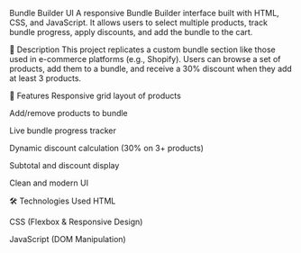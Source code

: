 Bundle Builder UI
A responsive Bundle Builder interface built with HTML, CSS, and JavaScript.
It allows users to select multiple products, track bundle progress, apply discounts, and add the bundle to the cart.

📖 Description
This project replicates a custom bundle section like those used in e-commerce platforms (e.g., Shopify).
Users can browse a set of products, add them to a bundle, and receive a 30% discount when they add at least 3 products.

🚀 Features
Responsive grid layout of products

Add/remove products to bundle

Live bundle progress tracker

Dynamic discount calculation (30% on 3+ products)

Subtotal and discount display

Clean and modern UI

🛠️ Technologies Used
HTML

CSS (Flexbox & Responsive Design)

JavaScript (DOM Manipulation)


